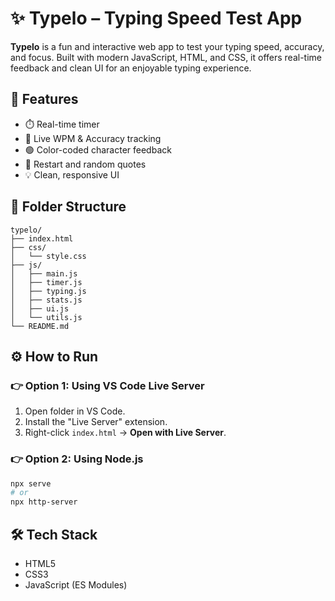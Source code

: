 # ✨ Typelo – Typing Speed Test App

**Typelo** is a fun and interactive web app to test your typing speed, accuracy, and focus. Built with modern JavaScript, HTML, and CSS, it offers real-time feedback and clean UI for an enjoyable typing experience.

## 🚀 Features
- ⏱️ Real-time timer
- 🎯 Live WPM & Accuracy tracking
- 🟢 Color-coded character feedback
- 🔁 Restart and random quotes
- 💡 Clean, responsive UI

## 📁 Folder Structure

```
typelo/
├── index.html
├── css/
│   └── style.css
├── js/
│   ├── main.js
│   ├── timer.js
│   ├── typing.js
│   ├── stats.js
│   ├── ui.js
│   └── utils.js
└── README.md
```

## ⚙️ How to Run

### 👉 Option 1: Using VS Code Live Server
1. Open folder in VS Code.
2. Install the "Live Server" extension.
3. Right-click `index.html` → **Open with Live Server**.

### 👉 Option 2: Using Node.js
```bash
npx serve
# or
npx http-server
```

## 🛠️ Tech Stack

- HTML5
- CSS3
- JavaScript (ES Modules)